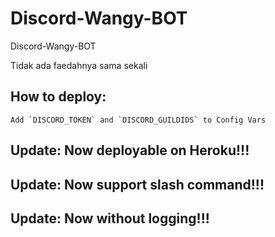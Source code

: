 # Discord-Wangy-BOT
Discord-Wangy-BOT

Tidak ada faedahnya sama sekali

## How to deploy:
```
Add `DISCORD_TOKEN` and `DISCORD_GUILDIDS` to Config Vars
```

## Update: Now deployable on Heroku!!!
## Update: Now support slash command!!!
## Update: Now without logging!!!
